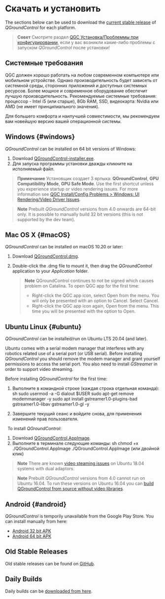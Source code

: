 # Скачать и установить

The sections below can be used to download the [current stable release](../releases/release_notes.md) of *QGroundControl* for each platform.

> **Совет** Смотрите раздел [QGC Установка/Проблеммы при конфигурировании](../Support/troubleshooting_qgc.md), если у вас возникли какие-либо проблемы с запуском *QGroundControl* после установки!

## Системные требования

QGC должен хорошо работать на любом современном компьютере или мобильном устройстве. Однако производительность будет зависеть от системной среды, сторонних приложений и доступных системных ресурсов. Более мощное и современное оборудование обеспечит лучшую производительность. Рекомендуемые системные требования: процессор - Intel i5 (или старше), 8Gb RAM, SSD, видеокарта: Nvidia или AMD (не имеет принципиального значения).

Для большего комфорта и наилучшей совместимости, мы рекомендуем вам новейшую версию вашей операционной системы.

## Windows {#windows}

*QGroundControl* can be installed on 64 bit versions of Windows:

1. Download [QGroundControl-installer.exe](https://d176tv9ibo4jno.cloudfront.net/latest/QGroundControl-installer.exe).
2. Для запуска программы установки дважды кликните на исполняемый файл.

> **Примечание** Установщик создает 3 ярлыка: **QGroundControl**, **GPU Compatibility Mode**, **GPU Safe Mode**. Use the first shortcut unless you experience startup or video rendering issues. For more information see [QGC Install/Config Problems > Windows: UI Rendering/Video Driver Issues](../Support/troubleshooting_qgc.md#opengl_troubleshooting).

<span></span>

> **Note** Prebuilt *QGroundControl* versions from 4.0 onwards are 64-bit only. It is possible to manually build 32 bit versions (this is not supported by the dev team).

## Mac OS X {#macOS}

*QGroundControl* can be installed on macOS 10.20 or later:

1. Download [QGroundControl.dmg](https://d176tv9ibo4jno.cloudfront.net/latest/QGroundControl.dmg).
2. Double-click the .dmg file to mount it, then drag the *QGroundControl* application to your *Application* folder.
    
    > **Note** QGroundControl continues to not be signed which causes problem on Catalina. To open QGC app for the first time:
    > 
    > * Right-click the QGC app icon, select Open from the menu. You will only be presented with an option to Cancel. Select Cancel.
    > * Right-click the QGC app icon again, Open from the menu. This time you will be presented with the option to Open.

## Ubuntu Linux {#ubuntu}

*QGroundControl* can be installed/run on Ubuntu LTS 20.04 (and later).

Ubuntu comes with a serial modem manager that interferes with any robotics related use of a serial port (or USB serial). Before installing *QGroundControl* you should remove the modem manager and grant yourself permissions to access the serial port. You also need to install *GStreamer* in order to support video streaming.

Before installing *QGroundControl* for the first time:

1. Выполните в командной строке (каждая строка отдельная команда): 
        sh
        sudo usermod -a -G dialout $USER
        sudo apt-get remove modemmanager -y
        sudo apt install gstreamer1.0-plugins-bad gstreamer1.0-libav gstreamer1.0-gl -y

2. Завершите текущий сеанс и войдите снова, для применения изменений прав пользователя.

&nbsp; To install *QGroundControl*:

1. Download [QGroundControl.AppImage](https://d176tv9ibo4jno.cloudfront.net/latest/QGroundControl.AppImage).
2. Выполните в терминале следующие команды: 
        sh
        chmod +x ./QGroundControl.AppImage
        ./QGroundControl.AppImage (или двойной клик)

> **Note** There are known [video steaming issues](../Support/troubleshooting_qgc.md#dual_vga) on Ubuntu 18.04 systems with dual adaptors.

<span></span>

> **Note** Prebuilt *QGroundControl* versions from 4.0 cannot run on Ubuntu 16.04. To run these versions on Ubuntu 16.04 you can [build QGroundControl from source without video libraries](https://dev.qgroundcontrol.com/en/getting_started/).

## Android {#android}

*QGroundControl* is temporily unavailable from the Google Play Store. You can install manually from here:

* [Android 32 bit APK](https://qgroundcontrol.s3-us-west-2.amazonaws.com/latest/QGroundControl32.apk)
* [Android 64 bit APK](https://qgroundcontrol.s3-us-west-2.amazonaws.com/latest/QGroundControl64.apk)

## Old Stable Releases

Old stable releases can be found on <a href="https://github.com/mavlink/qgroundcontrol/releases/" target="_blank">GitHub</a>.

## Daily Builds

Daily builds can be [downloaded from here](../releases/daily_builds.md).